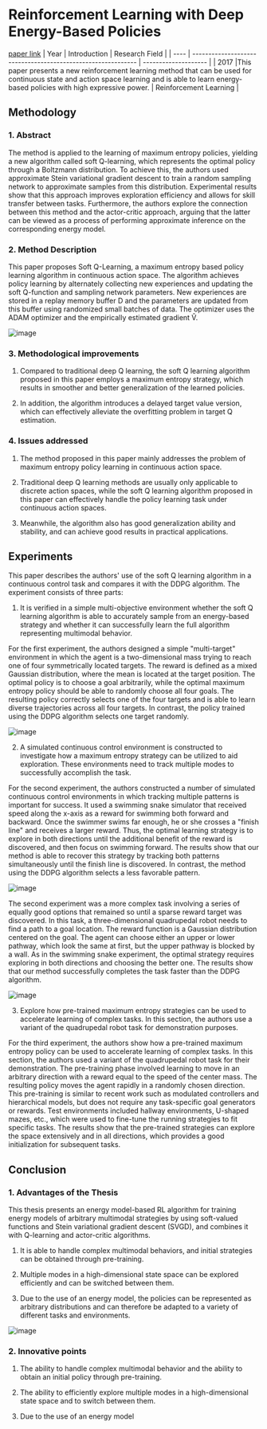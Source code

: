# Reinforcement Learning with Deep Energy-Based Policies
[paper link](https://arxiv.org/pdf/1702.08165) 
| Year | Introduction                                                         | Research Field                 |
| ---- | ------------------------------------------------------------ | -------------------- |
| 2017 |This paper presents a new reinforcement learning method that can be used for continuous state and action space learning and is able to learn energy-based policies with high expressive power.          | Reinforcement Learning          |

## Methodology

### 1. Abstract
The method is applied to the learning of maximum entropy policies, yielding a new algorithm called soft Q-learning, which represents the optimal policy through a Boltzmann distribution. To achieve this, the authors used approximate Stein variational gradient descent to train a random sampling network to approximate samples from this distribution. Experimental results show that this approach improves exploration efficiency and allows for skill transfer between tasks. Furthermore, the authors explore the connection between this method and the actor-critic approach, arguing that the latter can be viewed as a process of performing approximate inference on the corresponding energy model.

### 2. Method Description 
This paper proposes Soft Q-Learning, a maximum entropy based policy learning algorithm in continuous action space. The algorithm achieves policy learning by alternately collecting new experiences and updating the soft Q-function and sampling network parameters. New experiences are stored in a replay memory buffer D and the parameters are updated from this buffer using randomized small batches of data. The optimizer uses the ADAM optimizer and the empirically estimated gradient V̂. 

![image](https://github.com/user-attachments/assets/97b3eb83-60fb-4b8d-920e-6faf1e7533c1)

### 3. Methodological improvements
  1. Compared to traditional deep Q learning, the soft Q learning algorithm proposed in this paper employs a maximum entropy strategy, which results in smoother and better generalization of the learned policies.
  
  2. In addition, the algorithm introduces a delayed target value version, which can effectively alleviate the overfitting problem in target Q estimation.

### 4. Issues addressed 
  1. The method proposed in this paper mainly addresses the problem of maximum entropy policy learning in continuous action space.
  
  2.  Traditional deep Q learning methods are usually only applicable to discrete action spaces, while the soft Q learning algorithm proposed in this paper can effectively handle the policy learning task under continuous action spaces.
  
  3.  Meanwhile, the algorithm also has good generalization ability and stability, and can achieve good results in practical applications.
 
## Experiments
This paper describes the authors' use of the soft Q learning algorithm in a continuous control task and compares it with the DDPG algorithm. The experiment consists of three parts:

  1. It is verified in a simple multi-objective environment whether the soft Q learning algorithm is able to accurately sample from an energy-based strategy and whether it can successfully learn the full algorithm representing multimodal behavior.

For the first experiment, the authors designed a simple "multi-target" environment in which the agent is a two-dimensional mass trying to reach one of four symmetrically located targets. The reward is defined as a mixed Gaussian distribution, where the mean is located at the target position. The optimal policy is to choose a goal arbitrarily, while the optimal maximum entropy policy should be able to randomly choose all four goals. The resulting policy correctly selects one of the four targets and is able to learn diverse trajectories across all four targets. In contrast, the policy trained using the DDPG algorithm selects one target randomly.

![image](https://github.com/user-attachments/assets/15cdbf62-9a52-4715-9e81-e3f983064fed)

  2. A simulated continuous control environment is constructed to investigate how a maximum entropy strategy can be utilized to aid exploration. These environments need to track multiple modes to successfully accomplish the task.

For the second experiment, the authors constructed a number of simulated continuous control environments in which tracking multiple patterns is important for success. It used a swimming snake simulator that received speed along the x-axis as a reward for swimming both forward and backward. Once the swimmer swims far enough, he or she crosses a "finish line" and receives a larger reward. Thus, the optimal learning strategy is to explore in both directions until the additional benefit of the reward is discovered, and then focus on swimming forward. The results show that our method is able to recover this strategy by tracking both patterns simultaneously until the finish line is discovered. In contrast, the method using the DDPG algorithm selects a less favorable pattern.

![image](https://github.com/user-attachments/assets/4cdf920e-1aac-40fa-848e-13533731619d)

The second experiment was a more complex task involving a series of equally good options that remained so until a sparse reward target was discovered. In this task, a three-dimensional quadrupedal robot needs to find a path to a goal location. The reward function is a Gaussian distribution centered on the goal. The agent can choose either an upper or lower pathway, which look the same at first, but the upper pathway is blocked by a wall. As in the swimming snake experiment, the optimal strategy requires exploring in both directions and choosing the better one. The results show that our method successfully completes the task faster than the DDPG algorithm.

![image](https://github.com/user-attachments/assets/49ce9d84-d2a3-4fe2-8129-bb7637b558ae)

  3. Explore how pre-trained maximum entropy strategies can be used to accelerate learning of complex tasks. In this section, the authors use a variant of the quadrupedal robot task for demonstration purposes.

For the third experiment, the authors show how a pre-trained maximum entropy policy can be used to accelerate learning of complex tasks. In this section, the authors used a variant of the quadrupedal robot task for their demonstration. The pre-training phase involved learning to move in an arbitrary direction with a reward equal to the speed of the center mass. The resulting policy moves the agent rapidly in a randomly chosen direction. This pre-training is similar to recent work such as modulated controllers and hierarchical models, but does not require any task-specific goal generators or rewards. Test environments included hallway environments, U-shaped mazes, etc., which were used to fine-tune the running strategies to fit specific tasks. The results show that the pre-trained strategies can explore the space extensively and in all directions, which provides a good initialization for subsequent tasks.  

## Conclusion

### 1. Advantages of the Thesis
This thesis presents an energy model-based RL algorithm for training energy models of arbitrary multimodal strategies by using soft-valued functions and Stein variational gradient descent (SVGD), and combines it with Q-learning and actor-critic algorithms.

  1. It is able to handle complex multimodal behaviors, and initial strategies can be obtained through pre-training.
  
  2. Multiple modes in a high-dimensional state space can be explored efficiently and can be switched between them.
  
  3. Due to the use of an energy model, the policies can be represented as arbitrary distributions and can therefore be adapted to a variety of different tasks and environments.

![image](https://github.com/user-attachments/assets/111536f5-28fb-4173-9b78-71aa912fbd52)

### 2. Innovative points
  1. The ability to handle complex multimodal behavior and the ability to obtain an initial policy through pre-training.
  
  2. The ability to efficiently explore multiple modes in a high-dimensional state space and to switch between them.
  
  3. Due to the use of an energy model   


